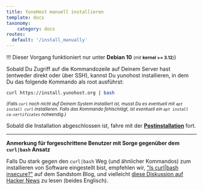 ```yaml
---
title: YunoHost manuell installieren
template: docs
taxonomy:
    category: docs
routes:
  default: '/install_manually'
---
```


!!! Dieser Vorgang funktioniert nur unter **Debian 10** <small>(mit **kernel >= 3.12**)</small>)

Sobald Du Zugriff auf die Kommandozeile auf Deinem Server hast (entweder direkt oder über SSH), kannst Du yunohost installieren, in dem Du das folgende Kommando als root ausführst:

```bash
curl https://install.yunohost.org | bash
```

<small>*(Falls `curl` noch nicht auf Deinem System installiert ist, musst Du es eventuell mit `apt install curl` installieren. Falls das Kommando fehlschlägt, ist eventuell ein `apt install ca-certificates` notwendig.)*</small>

Sobald die Installation abgeschlossen ist, fahre mit der [**Postinstallation**](/postinstall) fort.

---

**Anmerkung für forgeschrittene Benutzer mit Sorge gegenüber dem `curl|bash` Ansatz**

Falls Du stark gegen den `curl|bash` Weg (und ähnlicher Kommandos) zum installieren von Software eingestellt bist, empfehlen wir, ["Is curl|bash insecure?"](https://sandstorm.io/news/2015-09-24-is-curl-bash-insecure-pgp-verified-install) auf dem Sandstom Blog, und vielleicht [diese Diskussion auf Hacker News](https://news.ycombinator.com/item?id=12766350) zu lesen (beides Englisch).
